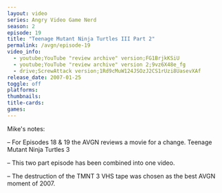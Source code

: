 ```yaml
---
layout: video
series: Angry Video Game Nerd
season: 2
episode: 19
title: "Teenage Mutant Ninja Turtles III Part 2"
permalink: /avgn/episode-19
video_info:
  - youtube;YouTube "review archive" version;FG1BrjkKSiU
  - youtube;YouTube "review archive" version 2;9vz6X48e_fg
  - drive;ScrewAttack version;1Rd9cMuW124JSOzJ2CS1rUzi8UasevXAf
release_date: 2007-01-25
toggle: off
platforms: 
thumbnails: 
title-cards: 
games: 
---
```


<p class="mikes-notes">Mike's notes:</p>

– For Episodes 18 & 19 the AVGN reviews a movie for a change. Teenage Mutant Ninja Turtles 3

– This two part episode has been combined into one video.

– The destruction of the TMNT 3 VHS tape was chosen as the best AVGN moment of 2007.